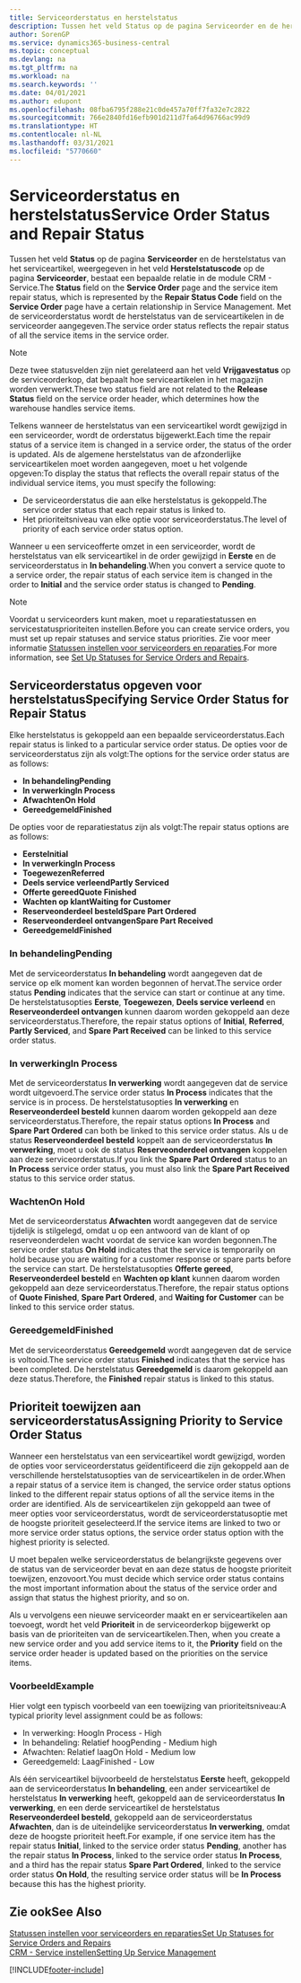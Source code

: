 ```yaml
---
title: Serviceorderstatus en herstelstatus
description: Tussen het veld Status op de pagina Serviceorder en de herstelstatus van het serviceartikel, weergegeven in het veld Herstelstatuscode op de pagina Serviceorder, bestaat een bepaalde relatie in de module CRM - Service. Met de serviceorderstatus wordt de herstelstatus van de serviceartikelen in de serviceorder aangegeven.
author: SorenGP
ms.service: dynamics365-business-central
ms.topic: conceptual
ms.devlang: na
ms.tgt_pltfrm: na
ms.workload: na
ms.search.keywords: ''
ms.date: 04/01/2021
ms.author: edupont
ms.openlocfilehash: 08fba6795f288e21c0de457a70ff7fa32e7c2822
ms.sourcegitcommit: 766e2840fd16efb901d211d7fa64d96766ac99d9
ms.translationtype: HT
ms.contentlocale: nl-NL
ms.lasthandoff: 03/31/2021
ms.locfileid: "5770660"
---
```

# <a name="service-order-status-and-repair-status"></a><span data-ttu-id="266d3-104">Serviceorderstatus en herstelstatus</span><span class="sxs-lookup"><span data-stu-id="266d3-104">Service Order Status and Repair Status</span></span>

<span data-ttu-id="266d3-105">Tussen het veld **Status** op de pagina **Serviceorder** en de herstelstatus van het serviceartikel, weergegeven in het veld **Herstelstatuscode** op de pagina **Serviceorder**, bestaat een bepaalde relatie in de module CRM - Service.</span><span class="sxs-lookup"><span data-stu-id="266d3-105">The **Status** field on the **Service Order** page and the service item repair status, which is represented by the **Repair Status Code** field on the **Service Order** page have a certain relationship in Service Management.</span></span> <span data-ttu-id="266d3-106">Met de serviceorderstatus wordt de herstelstatus van de serviceartikelen in de serviceorder aangegeven.</span><span class="sxs-lookup"><span data-stu-id="266d3-106">The service order status reflects the repair status of all the service items in the service order.</span></span>  

> [!NOTE]  
> <span data-ttu-id="266d3-107">Deze twee statusvelden zijn niet gerelateerd aan het veld **Vrijgavestatus** op de serviceorderkop, dat bepaalt hoe serviceartikelen in het magazijn worden verwerkt.</span><span class="sxs-lookup"><span data-stu-id="266d3-107">These two status field are not related to the **Release Status** field on the service order header, which determines how the warehouse handles service items.</span></span>  

<span data-ttu-id="266d3-108">Telkens wanneer de herstelstatus van een serviceartikel wordt gewijzigd in een serviceorder, wordt de orderstatus bijgewerkt.</span><span class="sxs-lookup"><span data-stu-id="266d3-108">Each time the repair status of a service item is changed in a service order, the status of the order is updated.</span></span> <span data-ttu-id="266d3-109">Als de algemene herstelstatus van de afzonderlijke serviceartikelen moet worden aangegeven, moet u het volgende opgeven:</span><span class="sxs-lookup"><span data-stu-id="266d3-109">To display the status that reflects the overall repair status of the individual service items, you must specify the following:</span></span>  

* <span data-ttu-id="266d3-110">De serviceorderstatus die aan elke herstelstatus is gekoppeld.</span><span class="sxs-lookup"><span data-stu-id="266d3-110">The service order status that each repair status is linked to.</span></span>  
* <span data-ttu-id="266d3-111">Het prioriteitsniveau van elke optie voor serviceorderstatus.</span><span class="sxs-lookup"><span data-stu-id="266d3-111">The level of priority of each service order status option.</span></span>  

<span data-ttu-id="266d3-112">Wanneer u een serviceofferte omzet in een serviceorder, wordt de herstelstatus van elk serviceartikel in de order gewijzigd in **Eerste** en de serviceorderstatus in **In behandeling**.</span><span class="sxs-lookup"><span data-stu-id="266d3-112">When you convert a service quote to a service order, the repair status of each service item is changed in the order to **Initial** and the service order status is changed to **Pending**.</span></span>  

> [!NOTE]
> <span data-ttu-id="266d3-113">Voordat u serviceorders kunt maken, moet u reparatiestatussen en servicestatusprioriteiten instellen.</span><span class="sxs-lookup"><span data-stu-id="266d3-113">Before you can create service orders, you must set up repair statuses and service status priorities.</span></span> <span data-ttu-id="266d3-114">Zie voor meer informatie [Statussen instellen voor serviceorders en reparaties](service-order-repair-status.md).</span><span class="sxs-lookup"><span data-stu-id="266d3-114">For more information, see [Set Up Statuses for Service Orders and Repairs](service-order-repair-status.md).</span></span>

## <a name="specifying-service-order-status-for-repair-status"></a><span data-ttu-id="266d3-115">Serviceorderstatus opgeven voor herstelstatus</span><span class="sxs-lookup"><span data-stu-id="266d3-115">Specifying Service Order Status for Repair Status</span></span>

<span data-ttu-id="266d3-116">Elke herstelstatus is gekoppeld aan een bepaalde serviceorderstatus.</span><span class="sxs-lookup"><span data-stu-id="266d3-116">Each repair status is linked to a particular service order status.</span></span> <span data-ttu-id="266d3-117">De opties voor de serviceorderstatus zijn als volgt:</span><span class="sxs-lookup"><span data-stu-id="266d3-117">The options for the service order status are as follows:</span></span>

* <span data-ttu-id="266d3-118">**In behandeling**</span><span class="sxs-lookup"><span data-stu-id="266d3-118">**Pending**</span></span>
* <span data-ttu-id="266d3-119">**In verwerking**</span><span class="sxs-lookup"><span data-stu-id="266d3-119">**In Process**</span></span>
* <span data-ttu-id="266d3-120">**Afwachten**</span><span class="sxs-lookup"><span data-stu-id="266d3-120">**On Hold**</span></span>
* <span data-ttu-id="266d3-121">**Gereedgemeld**</span><span class="sxs-lookup"><span data-stu-id="266d3-121">**Finished**</span></span>

<span data-ttu-id="266d3-122">De opties voor de reparatiestatus zijn als volgt:</span><span class="sxs-lookup"><span data-stu-id="266d3-122">The repair status options are as follows:</span></span>

* <span data-ttu-id="266d3-123">**Eerste**</span><span class="sxs-lookup"><span data-stu-id="266d3-123">**Initial**</span></span>
* <span data-ttu-id="266d3-124">**In verwerking**</span><span class="sxs-lookup"><span data-stu-id="266d3-124">**In Process**</span></span>
* <span data-ttu-id="266d3-125">**Toegewezen**</span><span class="sxs-lookup"><span data-stu-id="266d3-125">**Referred**</span></span>
* <span data-ttu-id="266d3-126">**Deels service verleend**</span><span class="sxs-lookup"><span data-stu-id="266d3-126">**Partly Serviced**</span></span>
* <span data-ttu-id="266d3-127">**Offerte gereed**</span><span class="sxs-lookup"><span data-stu-id="266d3-127">**Quote Finished**</span></span>
* <span data-ttu-id="266d3-128">**Wachten op klant**</span><span class="sxs-lookup"><span data-stu-id="266d3-128">**Waiting for Customer**</span></span>
* <span data-ttu-id="266d3-129">**Reserveonderdeel besteld**</span><span class="sxs-lookup"><span data-stu-id="266d3-129">**Spare Part Ordered**</span></span>
* <span data-ttu-id="266d3-130">**Reserveonderdeel ontvangen**</span><span class="sxs-lookup"><span data-stu-id="266d3-130">**Spare Part Received**</span></span>
* <span data-ttu-id="266d3-131">**Gereedgemeld**</span><span class="sxs-lookup"><span data-stu-id="266d3-131">**Finished**</span></span>  

### <a name="pending"></a><span data-ttu-id="266d3-132">In behandeling</span><span class="sxs-lookup"><span data-stu-id="266d3-132">Pending</span></span>

<span data-ttu-id="266d3-133">Met de serviceorderstatus **In behandeling** wordt aangegeven dat de service op elk moment kan worden begonnen of hervat.</span><span class="sxs-lookup"><span data-stu-id="266d3-133">The service order status **Pending** indicates that the service can start or continue at any time.</span></span> <span data-ttu-id="266d3-134">De herstelstatusopties **Eerste**, **Toegewezen**, **Deels service verleend** en **Reserveonderdeel ontvangen** kunnen daarom worden gekoppeld aan deze serviceorderstatus.</span><span class="sxs-lookup"><span data-stu-id="266d3-134">Therefore, the repair status options of **Initial**, **Referred**, **Partly Serviced**, and **Spare Part Received** can be linked to this service order status.</span></span>  

### <a name="in-process"></a><span data-ttu-id="266d3-135">In verwerking</span><span class="sxs-lookup"><span data-stu-id="266d3-135">In Process</span></span>

<span data-ttu-id="266d3-136">Met de serviceorderstatus **In verwerking** wordt aangegeven dat de service wordt uitgevoerd.</span><span class="sxs-lookup"><span data-stu-id="266d3-136">The service order status **In Process** indicates that the service is in process.</span></span> <span data-ttu-id="266d3-137">De herstelstatusopties **In verwerking** en **Reserveonderdeel besteld** kunnen daarom worden gekoppeld aan deze serviceorderstatus.</span><span class="sxs-lookup"><span data-stu-id="266d3-137">Therefore, the repair status options **In Process** and **Spare Part Ordered** can both be linked to this service order status.</span></span> <span data-ttu-id="266d3-138">Als u de status **Reserveonderdeel besteld** koppelt aan de serviceorderstatus **In verwerking**, moet u ook de status **Reserveonderdeel ontvangen** koppelen aan deze serviceorderstatus.</span><span class="sxs-lookup"><span data-stu-id="266d3-138">If you link the **Spare Part Ordered** status to an **In Process** service order status, you must also link the **Spare Part Received** status to this service order status.</span></span>  

### <a name="on-hold"></a><span data-ttu-id="266d3-139">Wachten</span><span class="sxs-lookup"><span data-stu-id="266d3-139">On Hold</span></span>

<span data-ttu-id="266d3-140">Met de serviceorderstatus **Afwachten** wordt aangegeven dat de service tijdelijk is stilgelegd, omdat u op een antwoord van de klant of op reserveonderdelen wacht voordat de service kan worden begonnen.</span><span class="sxs-lookup"><span data-stu-id="266d3-140">The service order status **On Hold** indicates that the service is temporarily on hold because you are waiting for a customer response or spare parts before the service can start.</span></span> <span data-ttu-id="266d3-141">De herstelstatusopties **Offerte gereed**, **Reserveonderdeel besteld** en **Wachten op klant** kunnen daarom worden gekoppeld aan deze serviceorderstatus.</span><span class="sxs-lookup"><span data-stu-id="266d3-141">Therefore, the repair status options of **Quote Finished**, **Spare Part Ordered**, and **Waiting for Customer** can be linked to this service order status.</span></span>  

### <a name="finished"></a><span data-ttu-id="266d3-142">Gereedgemeld</span><span class="sxs-lookup"><span data-stu-id="266d3-142">Finished</span></span>

<span data-ttu-id="266d3-143">Met de serviceorderstatus **Gereedgemeld** wordt aangegeven dat de service is voltooid.</span><span class="sxs-lookup"><span data-stu-id="266d3-143">The service order status **Finished** indicates that the service has been completed.</span></span> <span data-ttu-id="266d3-144">De herstelstatus **Gereedgemeld** is daarom gekoppeld aan deze status.</span><span class="sxs-lookup"><span data-stu-id="266d3-144">Therefore, the **Finished** repair status is linked to this status.</span></span>  

## <a name="assigning-priority-to-service-order-status"></a><span data-ttu-id="266d3-145">Prioriteit toewijzen aan serviceorderstatus</span><span class="sxs-lookup"><span data-stu-id="266d3-145">Assigning Priority to Service Order Status</span></span>

<span data-ttu-id="266d3-146">Wanneer een herstelstatus van een serviceartikel wordt gewijzigd, worden de opties voor serviceorderstatus geïdentificeerd die zijn gekoppeld aan de verschillende herstelstatusopties van de serviceartikelen in de order.</span><span class="sxs-lookup"><span data-stu-id="266d3-146">When a repair status of a service item is changed, the service order status options linked to the different repair status options of all the service items in the order are identified.</span></span> <span data-ttu-id="266d3-147">Als de serviceartikelen zijn gekoppeld aan twee of meer opties voor serviceorderstatus, wordt de serviceorderstatusoptie met de hoogste prioriteit geselecteerd.</span><span class="sxs-lookup"><span data-stu-id="266d3-147">If the service items are linked to two or more service order status options, the service order status option with the highest priority is selected.</span></span>  

<span data-ttu-id="266d3-148">U moet bepalen welke serviceorderstatus de belangrijkste gegevens over de status van de serviceorder bevat en aan deze status de hoogste prioriteit toewijzen, enzovoort.</span><span class="sxs-lookup"><span data-stu-id="266d3-148">You must decide which service order status contains the most important information about the status of the service order and assign that status the highest priority, and so on.</span></span>  

<span data-ttu-id="266d3-149">Als u vervolgens een nieuwe serviceorder maakt en er serviceartikelen aan toevoegt, wordt het veld **Prioriteit** in de serviceorderkop bijgewerkt op basis van de prioriteiten van de serviceartikelen.</span><span class="sxs-lookup"><span data-stu-id="266d3-149">Then, when you create a new service order and you add service items to it, the **Priority** field on the service order header is updated based on the priorities on the service items.</span></span>  

### <a name="example"></a><span data-ttu-id="266d3-150">Voorbeeld</span><span class="sxs-lookup"><span data-stu-id="266d3-150">Example</span></span>

<span data-ttu-id="266d3-151">Hier volgt een typisch voorbeeld van een toewijzing van prioriteitsniveau:</span><span class="sxs-lookup"><span data-stu-id="266d3-151">A typical priority level assignment could be as follows:</span></span>  

* <span data-ttu-id="266d3-152">In verwerking: Hoog</span><span class="sxs-lookup"><span data-stu-id="266d3-152">In Process - High</span></span>  
* <span data-ttu-id="266d3-153">In behandeling: Relatief hoog</span><span class="sxs-lookup"><span data-stu-id="266d3-153">Pending - Medium high</span></span>  
* <span data-ttu-id="266d3-154">Afwachten: Relatief laag</span><span class="sxs-lookup"><span data-stu-id="266d3-154">On Hold - Medium low</span></span>  
* <span data-ttu-id="266d3-155">Gereedgemeld: Laag</span><span class="sxs-lookup"><span data-stu-id="266d3-155">Finished - Low</span></span>  

<span data-ttu-id="266d3-156">Als één serviceartikel bijvoorbeeld de herstelstatus **Eerste** heeft, gekoppeld aan de serviceorderstatus **In behandeling**, een ander serviceartikel de herstelstatus **In verwerking** heeft, gekoppeld aan de serviceorderstatus **In verwerking**, en een derde serviceartikel de herstelstatus **Reserveonderdeel besteld**, gekoppeld aan de serviceorderstatus **Afwachten**, dan is de uiteindelijke serviceorderstatus **In verwerking**, omdat deze de hoogste prioriteit heeft.</span><span class="sxs-lookup"><span data-stu-id="266d3-156">For example, if one service item has the repair status **Initial**, linked to the service order status **Pending**, another has the repair status **In Process**, linked to the service order status **In Process**, and a third has the repair status **Spare Part Ordered**, linked to the service order status **On Hold**, the resulting service order status will be **In Process** because this has the highest priority.</span></span>  

## <a name="see-also"></a><span data-ttu-id="266d3-157">Zie ook</span><span class="sxs-lookup"><span data-stu-id="266d3-157">See Also</span></span>

[<span data-ttu-id="266d3-158">Statussen instellen voor serviceorders en reparaties</span><span class="sxs-lookup"><span data-stu-id="266d3-158">Set Up Statuses for Service Orders and Repairs</span></span>](service-order-repair-status.md)  
[<span data-ttu-id="266d3-159">CRM - Service instellen</span><span class="sxs-lookup"><span data-stu-id="266d3-159">Setting Up Service Management</span></span>](service-setup-service.md)  


[!INCLUDE[footer-include](includes/footer-banner.md)]